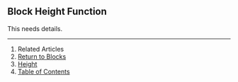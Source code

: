 ## Block Height Function

This needs details.

---

1. Related Articles
2. [Return to Blocks](../)
3. [Height](../height/)
4. [Table of Contents](../../../../)
